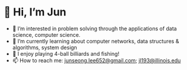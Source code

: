 # 👋 Hi, I’m Jun
- 👀 I’m interested in problem solving through the applications of data science, computer science.
- 🌱 I’m currently learning about computer networks, data structures & algorithms, system design
- 💞️ I enjoy playing 4-ball billiards and fishing!
- 📫 How to reach me: junseong.lee652@gmail.com; jl193@illinois.edu 
